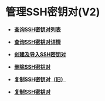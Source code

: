 # 管理SSH密钥对\(V2\)<a name="dew_02_0200"></a>

-   **[查询SSH密钥对列表](查询SSH密钥对列表(V2).md)**  

-   **[查询SSH密钥对详情](查询SSH密钥对详情(V2).md)**  

-   **[创建及导入SSH密钥对](创建及导入SSH密钥对(V2).md)**  

-   **[删除SSH密钥对](删除SSH密钥对(V2).md)**  

-   **[复制SSH密钥对（旧）](复制SSH密钥对（旧）.md)**  

-   **[复制SSH密钥对](复制SSH密钥对.md)**  


